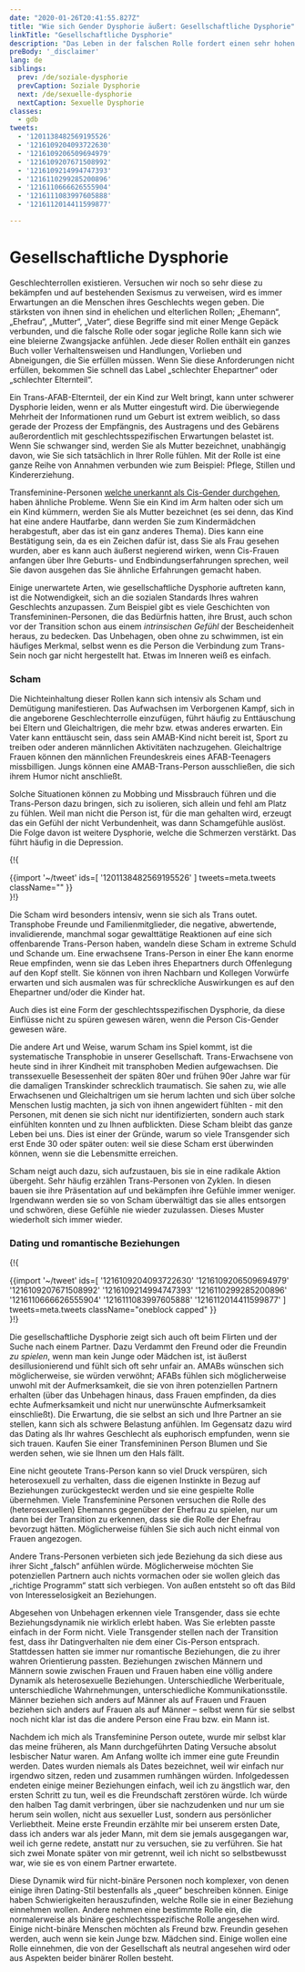 ```yaml
---
date: "2020-01-26T20:41:55.827Z"
title: "Wie sich Gender Dysphorie äußert: Gesellschaftliche Dysphorie"
linkTitle: "Gesellschaftliche Dysphorie"
description: "Das Leben in der falschen Rolle fordert einen sehr hohen Tribut"
preBody: '_disclaimer'
lang: de
siblings:
  prev: /de/soziale-dysphorie
  prevCaption: Soziale Dysphorie
  next: /de/sexuelle-dysphorie
  nextCaption: Sexuelle Dysphorie
classes:
  - gdb
tweets:
  - '1201138482569195526'
  - '1216109204093722630'
  - '1216109206509694979'
  - '1216109207671508992'
  - '1216109214994747393'
  - '1216110299285200896'
  - '1216110666626555904'
  - '1216111083997605888'
  - '1216112014411599877'

---
```


# Gesellschaftliche Dysphorie

Geschlechterrollen existieren. Versuchen wir noch so sehr diese zu bekämpfen und auf bestehenden Sexismus zu verweisen, wird es immer Erwartungen an die Menschen ihres Geschlechts wegen geben. Die stärksten von ihnen sind in ehelichen und elterlichen Rollen; „Ehemann“, „Ehefrau“, „Mutter“, „Vater“, diese Begriffe sind mit einer Menge Gepäck verbunden, und die falsche Rolle oder sogar jegliche Rolle kann sich wie eine bleierne Zwangsjacke anfühlen. Jede dieser Rollen enthält ein ganzes Buch voller Verhaltensweisen und Handlungen, Vorlieben und Abneigungen, die Sie erfüllen müssen. Wenn Sie diese Anforderungen nicht erfüllen, bekommen Sie schnell das Label „schlechter Ehepartner“ oder „schlechter Elternteil“.

Ein Trans-AFAB-Elternteil, der ein Kind zur Welt bringt, kann unter schwerer Dysphorie leiden, wenn er als Mutter eingestuft wird. Die überwiegende Mehrheit der Informationen rund um Geburt ist extrem weiblich, so dass gerade der Prozess der Empfängnis, des Austragens und des Gebärens außerordentlich mit geschlechtsspezifischen Erwartungen belastet ist. Wenn Sie schwanger sind, werden Sie als Mutter bezeichnet, unabhängig davon, wie Sie sich tatsächlich in Ihrer Rolle fühlen. Mit der Rolle ist eine ganze Reihe von Annahmen verbunden wie zum Beispiel: Pflege, Stillen und Kindererziehung.

Transfeminine-Personen [welche unerkannt als Cis-Gender durchgehen](https://de.wikipedia.org/wiki/Passing_(Geschlecht)), haben ähnliche Probleme. Wenn Sie ein Kind im Arm halten oder sich um ein Kind kümmern, werden Sie als Mutter bezeichnet (es sei denn, das Kind hat eine andere Hautfarbe, dann werden Sie zum Kindermädchen herabgestuft, aber das ist ein ganz anderes Thema). Dies kann eine Bestätigung sein, da es ein Zeichen dafür ist, dass Sie als Frau gesehen wurden, aber es kann auch äußerst negierend wirken, wenn Cis-Frauen anfangen über Ihre Geburts- und Endbindungserfahrungen sprechen, weil Sie davon ausgehen das Sie ähnliche Erfahrungen gemacht haben.

Einige unerwartete Arten, wie gesellschaftliche Dysphorie auftreten kann, ist die Notwendigkeit, sich an die sozialen Standards Ihres wahren Geschlechts anzupassen. Zum Beispiel gibt es viele Geschichten von Transfemininen-Personen, die das Bedürfnis hatten, ihre Brust, auch schon vor der Transition schon aus einem *intrinsischen Gefühl* der Bescheidenheit heraus, zu bedecken. Das Unbehagen, oben ohne zu schwimmen, ist ein häufiges Merkmal, selbst wenn es die Person die Verbindung zum Trans-Sein noch gar nicht hergestellt hat. Etwas im Inneren weiß es einfach.

### Scham

Die Nichteinhaltung dieser Rollen kann sich intensiv als Scham und Demütigung manifestieren. Das Aufwachsen im Verborgenen Kampf, sich in die angeborene Geschlechterrolle einzufügen, führt häufig zu Enttäuschung bei Eltern und Gleichaltrigen, die mehr bzw. etwas anderes erwarten. Ein Vater kann enttäuscht sein, dass sein AMAB-Kind nicht bereit ist, Sport zu treiben oder anderen männlichen Aktivitäten nachzugehen. Gleichaltrige Frauen können den männlichen Freundeskreis eines AFAB-Teenagers missbilligen. Jungs können eine AMAB-Trans-Person ausschließen, die sich ihrem Humor nicht anschließt.

Solche Situationen können zu Mobbing und Missbrauch führen und die Trans-Person dazu bringen, sich zu isolieren, sich allein und fehl am Platz zu fühlen. Weil man nicht die Person ist, für die man gehalten wird, erzeugt das ein Gefühl der nicht Verbundenheit, was dann Schamgefühle auslöst. Die Folge davon ist weitere Dysphorie, welche die Schmerzen verstärkt. Das führt häufig in die Depression.

{!{ <div class="gutter">{{import '~/tweet' ids=[
    '1201138482569195526'
] tweets=meta.tweets className="" }}</div> }!}

Die Scham wird besonders intensiv, wenn sie sich als Trans outet. Transphobe Freunde und Familienmitglieder, die negative, abwertende, invalidierende, manchmal sogar gewalttätige Reaktionen auf eine sich offenbarende Trans-Person haben, wandeln diese Scham in extreme Schuld und Schande um. Eine erwachsene Trans-Person in einer Ehe kann enorme Reue empfinden, wenn sie das Leben ihres Ehepartners durch Offenlegung auf den Kopf stellt. Sie können von ihren Nachbarn und Kollegen Vorwürfe erwarten und sich ausmalen was für schreckliche Auswirkungen es auf den Ehepartner und/oder die Kinder hat.

Auch dies ist eine Form der geschlechtsspezifischen Dysphorie, da diese Einflüsse nicht zu spüren gewesen wären, wenn die Person Cis-Gender gewesen wäre. 

Die andere Art und Weise, warum Scham ins Spiel kommt, ist die systematische Transphobie in unserer Gesellschaft. Trans-Erwachsene von heute sind in ihrer Kindheit mit transphoben Medien aufgewachsen. Die transsexuelle Besessenheit der späten 80er und frühen 90er Jahre war für die damaligen Transkinder schrecklich traumatisch. Sie sahen zu, wie alle Erwachsenen und Gleichaltrigen um sie herum lachten und sich über solche Menschen lustig machten, ja sich von ihnen angewidert fühlten - mit den Personen, mit denen sie sich nicht nur identifizierten, sondern auch stark einfühlten konnten und zu Ihnen aufblickten. Diese Scham bleibt das ganze Leben bei uns. Dies ist einer der Gründe, warum so viele Transgender sich erst Ende 30 oder später outen: weil sie diese Scham erst überwinden können, wenn sie die Lebensmitte erreichen.

Scham neigt auch dazu, sich aufzustauen, bis sie in eine radikale Aktion übergeht. Sehr häufig erzählen Trans-Personen von Zyklen. In diesen bauen sie ihre Präsentation auf und bekämpfen ihre Gefühle immer weniger. Irgendwann werden sie so von Scham überwältigt das sie alles entsorgen und schwören, diese Gefühle nie wieder zuzulassen. Dieses Muster wiederholt sich immer wieder.

### Dating und romantische Beziehungen

{!{ <div class="gutter">{{import '~/tweet' ids=[
  '1216109204093722630'
  '1216109206509694979'
  '1216109207671508992'
  '1216109214994747393'
  '1216110299285200896'
  '1216110666626555904'
  '1216111083997605888'
  '1216112014411599877'
] tweets=meta.tweets className="oneblock capped" }}</div> }!}

Die gesellschaftliche Dysphorie zeigt sich auch oft beim Flirten und der Suche nach einem Partner. Dazu Verdammt den Freund oder die Freundin *zu spielen*, wenn man kein Junge oder Mädchen ist, ist äußerst desillusionierend und fühlt sich oft sehr unfair an. AMABs wünschen sich möglicherweise, sie würden verwöhnt; AFABs fühlen sich möglicherweise unwohl mit der Aufmerksamkeit, die sie von ihren potenziellen Partnern erhalten (über das Unbehagen hinaus, dass Frauen empfinden, da dies echte Aufmerksamkeit und nicht nur unerwünschte Aufmerksamkeit einschließt). Die Erwartung, die sie selbst an sich und Ihre Partner an sie stellen, kann sich als schwere Belastung anfühlen. Im Gegensatz dazu wird das Dating als Ihr wahres Geschlecht als euphorisch empfunden, wenn sie sich trauen. Kaufen Sie einer Transfemininen Person Blumen und Sie werden sehen, wie sie Ihnen um den Hals fällt.

Eine nicht geoutete Trans-Person kann so viel Druck verspüren, sich heterosexuell zu verhalten, dass die eigenen Instinkte in Bezug auf Beziehungen zurückgesteckt werden und sie eine gespielte Rolle übernehmen. Viele Transfeminine Personen versuchen die Rolle des (heterosexuellen) Ehemanns gegenüber der Ehefrau zu spielen, nur um dann bei der Transition zu erkennen, dass sie die Rolle der Ehefrau bevorzugt hätten. Möglicherweise fühlen Sie sich auch nicht einmal von Frauen angezogen.

Andere Trans-Personen verbieten sich jede Beziehung da sich diese aus ihrer Sicht „falsch“ anfühlen würde. Möglicherweise möchten Sie potenziellen Partnern auch nichts vormachen oder sie wollen gleich das „richtige Programm“ statt sich verbiegen. Von außen entsteht so oft das Bild von Interesselosigkeit an Beziehungen.

Abgesehen von Unbehagen erkennen viele Transgender, dass sie echte Beziehungsdynamik nie wirklich erlebt haben. Was Sie erlebten passte einfach in der Form nicht. Viele Transgender stellen nach der Transition fest, dass ihr Datingverhalten nie dem einer Cis-Person entsprach. Stattdessen hatten sie immer nur romantische Beziehungen, die zu ihrer wahren Orientierung passten. Beziehungen zwischen Männern und Männern sowie zwischen Frauen und Frauen haben eine völlig andere Dynamik als heterosexuelle Beziehungen. Unterschiedliche Werberituale, unterschiedliche Wahrnehmungen, unterschiedliche Kommunikationsstile. Männer beziehen sich anders auf Männer als auf Frauen und Frauen beziehen sich anders auf Frauen als auf Männer – selbst wenn für sie selbst noch nicht klar ist das die andere Person eine Frau bzw. ein Mann ist.

Nachdem ich mich als Transfeminine Person outete, wurde mir selbst klar das meine früheren, als Mann durchgeführten Dating Versuche absolut lesbischer Natur waren. Am Anfang wollte ich immer eine gute Freundin werden. Dates wurden niemals als Dates bezeichnet, weil wir einfach nur irgendwo sitzen, reden und zusammen rumhängen würden. Infolgedessen endeten einige meiner Beziehungen einfach, weil ich zu ängstlich war, den ersten Schritt zu tun, weil es die Freundschaft zerstören würde. Ich würde den halben Tag damit verbringen, über sie nachzudenken und nur um sie herum sein wollen, nicht aus sexueller Lust, sondern aus persönlicher Verliebtheit. Meine erste Freundin erzählte mir bei unserem ersten Date, dass ich anders war als jeder Mann, mit dem sie jemals ausgegangen war, weil ich gerne redete, anstatt nur zu versuchen, sie zu verführen. Sie hat sich zwei Monate später von mir getrennt, weil ich nicht so selbstbewusst war, wie sie es von einem Partner erwartete.

Diese Dynamik wird für nicht-binäre Personen noch komplexer, von denen einige ihren Dating-Stil bestenfalls als „queer“ beschreiben können. Einige haben Schwierigkeiten herauszufinden, welche Rolle sie in einer Beziehung einnehmen wollen. Andere nehmen eine bestimmte Rolle ein, die normalerweise als binäre geschlechtsspezifische Rolle angesehen wird. Einige nicht-binäre Menschen möchten als Freund bzw. Freundin gesehen werden, auch wenn sie kein Junge bzw. Mädchen sind. Einige wollen eine Rolle einnehmen, die von der Gesellschaft als neutral angesehen wird oder aus Aspekten beider binärer Rollen besteht.
